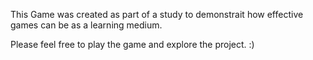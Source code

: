 This Game was created as part of a study to demonstrait how effective games can be as a learning medium.

Please feel free to play the game and explore the project. :)
